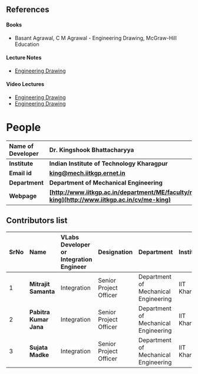 ## References
#### Books
- Basant Agrawal, C M Agrawal - Engineering Drawing, McGraw-Hill Education


#### Lecture Notes
- [Engineering Drawing](http://nptel.ac.in/courses/112103019/)

#### Video Lectures
- [Engineering Drawing](http://textofvideo.nptel.iitm.ac.in/video.php?courseId=112104172)
- [Engineering Drawing](http://nptel.ac.in/courses/112104172/)


# People

<b>Name of Developer | <b> **Dr. Kingshook Bhattacharyya**
:--|:--|
<b> Institute | <b>  **Indian Institute of Technology Kharagpur**
<b> Email id|     <b>  **king@mech.iitkgp.ernet.in**
<b> Department |  **Department of Mechanical Engineering**
<b>Webpage| <b> [http://www.iitkgp.ac.in/department/ME/faculty/me-king](http://www.iitkgp.ac.in/cv/me-king)

## Contributors list

SrNo | Name | VLabs Developer or Integration Engineer | Designation | Department| Institute
:--|:--|:--|:--|:--|:--|
1 | **Mitrajit Samanta** | Integration | Senior Project Officer | Department of Mechanical Engineering | IIT Kharagpur | 
2 | **Pabitra Kumar Jana** | Integration | Senior Project Officer | Department of Mechanical Engineering | IIT Kharagpur | 
3 | **Sujata Madke** | Integration | Senior Project Officer | Department of Mechanical Engineering | IIT Kharagpur | 
